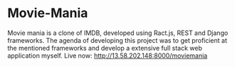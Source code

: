 # Movie-Mania
Movie mania is a clone of IMDB, developed using Ract.js, REST and Django frameworks. 
The agenda of developing this project was to get proficient at the mentioned frameworks and develop a extensive full stack web application myself. 
Live now: http://13.58.202.148:8000/moviemania